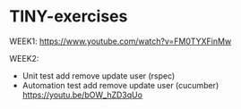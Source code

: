 # TINY-exercises

WEEK1:
https://www.youtube.com/watch?v=FM0TYXFinMw

WEEK2:
- Unit test add remove update user (rspec)
- Automation test add remove update user (cucumber)
https://youtu.be/bOW_hZD3qUo
